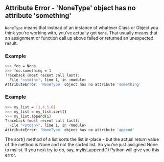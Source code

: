 ## Attribute Error - 'NoneType' object has no attribute 'something'

`NoneType` means that instead of an instance of whatever Class or Object you think you're working with, you've actually got `None`. That usually means that an assignment or function call up above failed or returned an unexpected result.

### Example 

```sh
>>> foo = None
>>> foo.something = 1
Traceback (most recent call last):
  File "<stdin>", line 1, in <module>
AttributeError: 'NoneType' object has no attribute 'something'
```

### Example

```sh
>>> my_list = [1,4,5,6]
>>> my_list = my_list.sort()
>>> my_list.append(1)
Traceback (most recent call last):
  File "<stdin>", line 1, in <module>
AttributeError: 'NoneType' object has no attribute 'append'
```

The sort() method of a list sorts the list in-place - but the actual return value of the method is None and not the sorted list. So you've just assigned None to mylist. If you next try to do, say, mylist.append(1) Python will give you this error.
